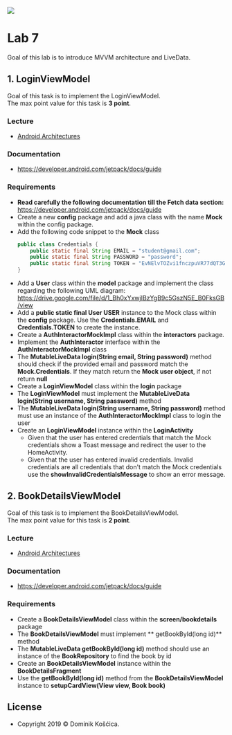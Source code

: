 ![](https://www.medicalcenter.virginia.edu/mobile-device-setup/colorsAndroidlogo.jpg/?s=50)

# Lab 7
Goal of this lab is to introduce MVVM architecture and LiveData.

## 1. LoginViewModel
Goal of this task is to implement the LoginViewModel.</br>
The max point value for this task is **3 point**.

### Lecture
* [Android Architectures](https://drive.google.com/file/d/1Lk9U09fHvpyffWBKiu-vD-aQIRpmb9ai/view)
### Documentation
* https://developer.android.com/jetpack/docs/guide

### Requirements
* **Read carefully the following documentation till the Fetch data section:** https://developer.android.com/jetpack/docs/guide
* Create a new **config** package and add a java class with the name **Mock** within the config package.
* Add the following code snippet to the **Mock** class
    ```java
    public class Credentials {
        public static final String EMAIL = "student@gmail.com";
        public static final String PASSWORD = "password";
        public static final String TOKEN = "EvNElvTOZvi1fnczpuVR77dQT3GlKkjtaRSFZmEo";
    }
    ```
* Add a **User** class within the **model** package and implement the class regarding the following UML diagram: https://drive.google.com/file/d/1_Bh0xYxwjIBzYgB9c5GszN5E_B0FksGB/view
* Add a **public static final User USER** instance to the Mock class within the **config** package. Use the **Credentials.EMAIL** and **Credentials.TOKEN** to create the instance.
* Create a **AuthInteractorMockImpl** class within the **interactors** package.
* Implement the **AuthInteractor** interface within the **AuthInteractorMockImpl** class
* The **MutableLiveData<User> login(String email, String password)** method should check if the provided email and password match the **Mock.Credentials**. If they match return the **Mock user object**, if not return **null**
* Create a **LoginViewModel** class within the **login** package
* The **LoginViewModel** must implement the **MutableLiveData<User> login(String username, String password)** method
* The **MutableLiveData<User> login(String username, String password)** method must use an instance of the **AuthInteractorMockImpl** class to login the user
* Create an **LoginViewModel** instance within the **LoginActivity**
    * Given that the user has entered credentials that match the Mock credentials show a Toast message and redirect the user to the HomeActivity.
    * Given that the user has entered invalid credentials. Invalid credentials are all credentials that don't match the Mock credentials use the **showInvalidCredentialsMessage** to show an error message.

## 2. BookDetailsViewModel
Goal of this task is to implement the BookDetailsViewModel.</br>
The max point value for this task is **2 point**.

### Lecture
* [Android Architectures](https://drive.google.com/file/d/1Lk9U09fHvpyffWBKiu-vD-aQIRpmb9ai/view)
### Documentation
* https://developer.android.com/jetpack/docs/guide

### Requirements
* Create a **BookDetailsViewModel** class within the **screen/bookdetails** package
* The **BookDetailsViewModel** must implement **
<Book> getBookById(long id)** method
* The **MutableLiveData<Book> getBookById(long id)** method should use an instance of the **BookRepository** to find the book by id
* Create an **BookDetailsViewModel** instance within the **BookDetailsFragment**
* Use the **getBookById(long id)** method from the **BookDetailsViewModel** instance to **setupCardView(View view, Book book)**

## License
* Copyright 2019 © Dominik Košćica.

